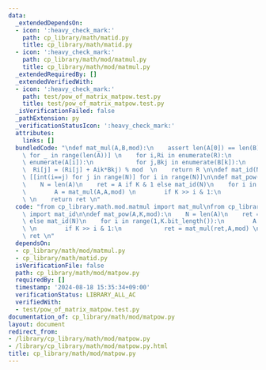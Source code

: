 ```yaml
---
data:
  _extendedDependsOn:
  - icon: ':heavy_check_mark:'
    path: cp_library/math/matid.py
    title: cp_library/math/matid.py
  - icon: ':heavy_check_mark:'
    path: cp_library/math/mod/matmul.py
    title: cp_library/math/mod/matmul.py
  _extendedRequiredBy: []
  _extendedVerifiedWith:
  - icon: ':heavy_check_mark:'
    path: test/pow_of_matrix_matpow.test.py
    title: test/pow_of_matrix_matpow.test.py
  _isVerificationFailed: false
  _pathExtension: py
  _verificationStatusIcon: ':heavy_check_mark:'
  attributes:
    links: []
  bundledCode: "\ndef mat_mul(A,B,mod):\n    assert len(A[0]) == len(B)\n    R = [[0]*len(B[0])\
    \ for _ in range(len(A))] \n    for i,Ri in enumerate(R):\n        for k,Aik in\
    \ enumerate(A[i]):\n            for j,Bkj in enumerate(B[k]):\n              \
    \  Ri[j] = (Ri[j] + Aik*Bkj) % mod  \n    return R \n\ndef mat_id(N):\n    return\
    \ [[int(i==j) for j in range(N)] for i in range(N)]\n\ndef mat_pow(A,K,mod):\n\
    \    N = len(A)\n    ret = A if K & 1 else mat_id(N)\n    for i in range(1,K.bit_length()):\n\
    \        A = mat_mul(A,A,mod) \n        if K >> i & 1:\n            ret = mat_mul(ret,A,mod)\
    \ \n    return ret \n"
  code: "from cp_library.math.mod.matmul import mat_mul\nfrom cp_library.math.matid\
    \ import mat_id\n\ndef mat_pow(A,K,mod):\n    N = len(A)\n    ret = A if K & 1\
    \ else mat_id(N)\n    for i in range(1,K.bit_length()):\n        A = mat_mul(A,A,mod)\
    \ \n        if K >> i & 1:\n            ret = mat_mul(ret,A,mod) \n    return\
    \ ret \n"
  dependsOn:
  - cp_library/math/mod/matmul.py
  - cp_library/math/matid.py
  isVerificationFile: false
  path: cp_library/math/mod/matpow.py
  requiredBy: []
  timestamp: '2024-08-18 15:35:34+09:00'
  verificationStatus: LIBRARY_ALL_AC
  verifiedWith:
  - test/pow_of_matrix_matpow.test.py
documentation_of: cp_library/math/mod/matpow.py
layout: document
redirect_from:
- /library/cp_library/math/mod/matpow.py
- /library/cp_library/math/mod/matpow.py.html
title: cp_library/math/mod/matpow.py
---
```

